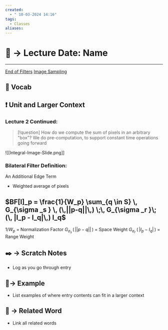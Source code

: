 ```yaml
---
created:
  - " 10-03-2024 14:16"
tags:
  - Classes
aliases:
---
```


# 📗 -> Lecture Date: Name
---
[End of Filters](https://web.cs.ucdavis.edu/~hpirsiav/courses/CVf24/slides/2_Filters.pdf)
[Image Sampling](https://web.cs.ucdavis.edu/~hpirsiav/courses/CVf24/slides/3_Sampling.pdf)

## 🎤 Vocab


## ❗ Unit and Larger Context
### Lecture 2 Continued:

> [!question] How do we compute the sum of pixels in an arbitrary "box"?
> We do pre-computation, to support constant time operations going forward

![[Integral-Image-Slide.png]]


### Bilateral Filter Definition:
An Additional Edge Term
- Weighted average of pixels
## $BF[I]_p = \frac{1}{W_p} \sum_{q \in S} \, G_{\sigma _s } \, (\,||p-q||\,) \;\, G_{\sigma _r }\; (\, |I_p - I_q|\,) I_q$
$1/W_p$ = Normalization Factor
$G_{\sigma _s } \, (\,||p-q||\,)$ = Space Weight
$G_{\sigma _r }\; (\, |I_p - I_q|\,)$ = Range Weight






## ✒️ -> Scratch Notes
- Log as you go through entry

## 🧪-> Example
- List examples of where entry contents can fit in a larger context

## 🔗 -> Related Word
- Link all related words


